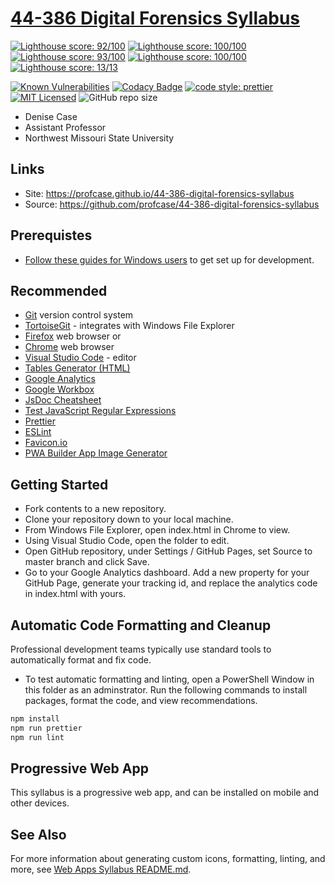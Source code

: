 # [44-386 Digital Forensics Syllabus](https://profcase.github.io/44-386-digital-forensics-syllabus)

[![Lighthouse score: 92/100](https://lighthouse-badge.appspot.com/?score=92&category=Performance)](https://github.com/ebidel/lighthouse-badge)
[![Lighthouse score: 100/100](https://lighthouse-badge.appspot.com/?score=100&compact&category=Accessibility)](https://github.com/ebidel/lighthouse-badge)
[![Lighthouse score: 93/100](https://lighthouse-badge.appspot.com/?score=93&compact&category=Best%20Practices)](https://github.com/ebidel/lighthouse-badge)
[![Lighthouse score: 100/100](https://lighthouse-badge.appspot.com/?score=100&compact&category=SEO)](https://github.com/ebidel/lighthouse-badge)
[![Lighthouse score: 13/13](https://lighthouse-badge.appspot.com/?score=100&compact&category=Progressive%20Web%20App)](https://github.com/ebidel/lighthouse-badge)

[![Known Vulnerabilities](https://snyk.io//test/github/profcase/44-386-digital-forensics-syllabus/badge.svg?targetFile=package.json)](https://snyk.io//test/github/profcase/44-386-digital-forensics-syllabus?targetFile=package.json)
[![Codacy Badge](https://api.codacy.com/project/badge/Grade/1a4e281ec5fd4ebcaccb3b8b2c3fc66d)](https://www.codacy.com/app/profcase/44-386-digital-forensics-syllabus?utm_source=github.com&utm_medium=referral&utm_content=profcase/44-386-digital-forensics-syllabus&utm_campaign=Badge_Grade)
[![code style: prettier](https://img.shields.io/badge/code_style-prettier-ff69b4.svg?style=flat-square)](https://github.com/prettier/prettier)
[![MIT Licensed](https://img.shields.io/badge/license-MIT-blue.svg)](LICENSE)
![GitHub repo size](https://img.shields.io/github/repo-size/profcase/44-386-digital-forensics-syllabus?style=flat)

- Denise Case
- Assistant Professor
- Northwest Missouri State University

## Links

- Site: <https://profcase.github.io/44-386-digital-forensics-syllabus>
- Source: <https://github.com/profcase/44-386-digital-forensics-syllabus>

## Prerequistes

- [Follow these guides for Windows users](https://denisecase.github.io/windows-dev-list/) to get set up for development.

## Recommended

- [Git](https://git-scm.com/download/win) version control system
- [TortoiseGit](https://tortoisegit.org/) - integrates with Windows File Explorer
- [Firefox](https://www.mozilla.org/en-US/firefox/) web browser or
- [Chrome](https://www.google.com/chrome/) web browser
- [Visual Studio Code](https://code.visualstudio.com/) - editor
- [Tables Generator (HTML)](https://www.tablesgenerator.com/html_tables)
- [Google Analytics](https://analytics.google.com/analytics/web/)
- [Google Workbox](https://developers.google.com/web/tools/workbox/)
- [JsDoc Cheatsheet](https://devhints.io/jsdoc)
- [Test JavaScript Regular Expressions](https://regexr.com/)
- [Prettier](https://prettier.io/)
- [ESLint](https://eslint.org/)
- [Favicon.io](https://favicon.io)
- [PWA Builder App Image Generator](https://www.pwabuilder.com/imageGenerator)

## Getting Started

- Fork contents to a new repository.
- Clone your repository down to your local machine.
- From Windows File Explorer, open index.html in Chrome to view.
- Using Visual Studio Code, open the folder to edit.
- Open GitHub repository, under Settings / GitHub Pages, set Source to master branch and click Save.
- Go to your Google Analytics dashboard. Add a new property for your GitHub Page, generate your tracking id, and replace the analytics code in index.html with yours.

## Automatic Code Formatting and Cleanup

Professional development teams typically use standard tools to automatically format and fix code.

- To test automatic formatting and linting, open a PowerShell Window in this folder as an adminstrator. Run the following commands to install packages, format the code, and view recommendations.

```PowerShell
npm install
npm run prettier
npm run lint
```

## Progressive Web App

This syllabus is a progressive web app, and can be installed on mobile and other devices.

## See Also

For more information about generating custom icons, formatting, linting, and more, see [Web Apps Syllabus README.md](https://github.com/profcase/44-563-webapps-syllabus).
